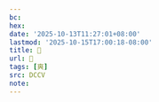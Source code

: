 ```yaml
---
bc:
hex:
date: '2025-10-13T11:27:01+08:00'
lastmod: '2025-10-15T17:00:18-08:00'
title: 󰕀
url: 󰕀
tags: [爽]
src: DCCV
note:
---
```


